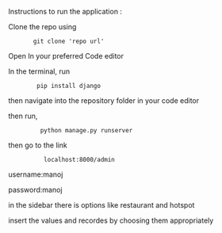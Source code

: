 Instructions to run the application : 

Clone the repo using               

           git clone 'repo url'

Open In your preferred Code editor

In the terminal, run

            pip install django

then navigate into the repository folder in your code editor

then run, 

             python manage.py runserver

then go to the link 

              localhost:8000/admin

username:manoj

password:manoj

in the sidebar there is options like restaurant and hotspot

insert the values and recordes by choosing them appropriately
